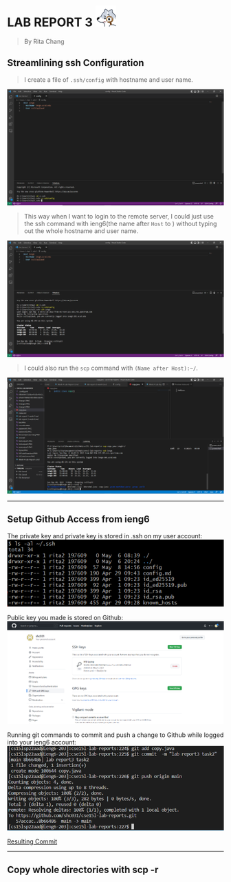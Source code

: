 # LAB REPORT 3 ![Image](0fbb0991732bbe47e5b419c333b368e1_w48_h48.png)	
> By Rita Chang

## Streamlining ssh Configuration
> I create a file of ```.ssh/config``` with hostname and user name. 

![Image](config1.PNG)	

> This way when I want to login to the remote server, I could just use the ssh command with ieng6(the name after ```Host``` to ) without typing out the whole hostname and user name.

![Image](ieng6login2.PNG)	

> I could also run the ```scp``` command with ```(Name after Host):~/```.

![Image](scp3.PNG)	

---

## Setup Github Access from ieng6

The private key and private key is stored in .ssh on my user account:
![Image](before4.PNG)	

Public key you made is stored on Github:
![Image](KeyUserAccount4.PNG)	

Running git commands to commit and push a change to Github while logged into your ieng6 account:
![Image](gitcommands5.PNG)	

[Resulting Commit](https://github.com/shc031/cse15l-lab-reports/commits/main)

---	

## Copy whole directories with scp -r

